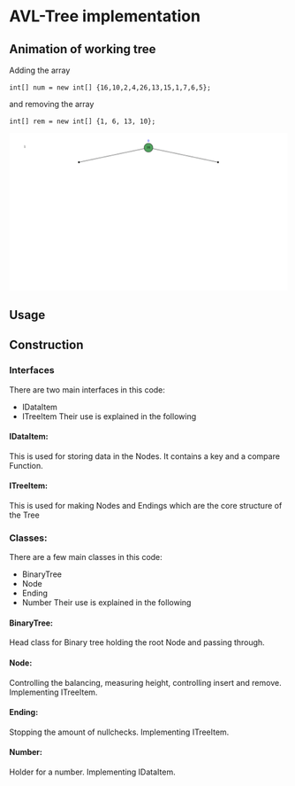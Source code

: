 # AVL-Tree implementation
## Animation of working tree
Adding the array
```
int[] num = new int[] {16,10,2,4,26,13,15,1,7,6,5};
```
and removing the array
```
int[] rem = new int[] {1, 6, 13, 10};
```

![animation](images/animation.gif)

## Usage

## Construction
### Interfaces
There are two main interfaces in this code:
 - IDataItem
 - ITreeItem
Their use is explained in the following

#### IDataItem:
This is used for storing data in the Nodes. It contains a key and a compare Function.

#### ITreeItem:
This is used for making Nodes and Endings which are the core structure of the Tree

### Classes:
There are a few main classes in this code:
 - BinaryTree
 - Node
 - Ending
 - Number
Their use is explained in the following

#### BinaryTree:
Head class for Binary tree holding the root Node and passing through.

#### Node:
Controlling the balancing, measuring height, controlling insert and remove.
Implementing ITreeItem.

#### Ending:
Stopping the amount of nullchecks.
Implementing ITreeItem.

#### Number:
Holder for a number.
Implementing IDataItem.